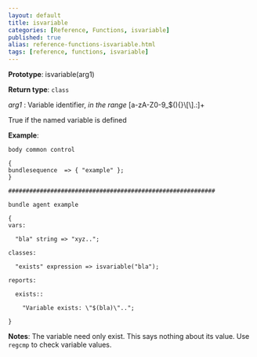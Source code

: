```yaml
---
layout: default
title: isvariable
categories: [Reference, Functions, isvariable]
published: true
alias: reference-functions-isvariable.html
tags: [reference, functions, isvariable]
---
```


**Prototype**: isvariable(arg1) 

**Return type**: `class`

  
 *arg1* : Variable identifier, *in the range*
[a-zA-Z0-9\_\$(){}\\[\\].:]+   

True if the named variable is defined

**Example**:

```cf3
body common control

{
bundlesequence  => { "example" };
}

###########################################################

bundle agent example

{     
vars:

  "bla" string => "xyz..";

classes:

  "exists" expression => isvariable("bla");

reports:

  exists::

    "Variable exists: \"$(bla)\"..";

}
```

**Notes**:
The variable need only exist. This says nothing about its value. Use
`regcmp` to check variable values.
